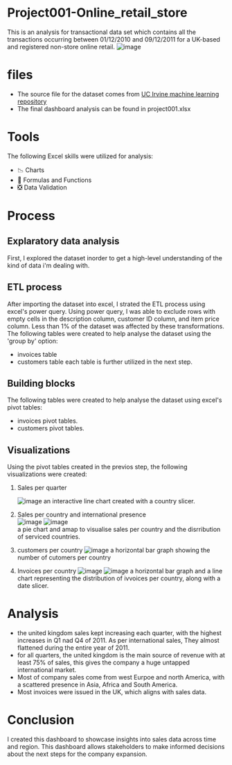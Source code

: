 # Project001-Online_retail_store
This is an analysis for transactional data set which contains all the transactions occurring between 01/12/2010 and 09/12/2011 for a UK-based and registered non-store online retail.
![image](https://github.com/user-attachments/assets/1423cf26-01d8-46a5-8da6-0931da45fbcd)

# files
- The source file for the dataset comes from [UC Irvine machine learning repository](https://archive.ics.uci.edu/dataset/352/online+retail)  
- The final dashboard analysis can be found in project001.xlsx

# Tools
The following Excel skills were utilized for analysis:  
- 📉 Charts
- 🧮 Formulas and Functions
- ❎ Data Validation

# Process
## Explaratory data analysis
First, I explored the dataset inorder to get a high-level understanding of the kind of data i'm dealing with.
## ETL process
After importing the dataset into excel, I strated the ETL process using excel's power query. Using power query, I was able to exclude rows with empty cells in the description column, customer ID column, and item price column. Less than 1% of the dataset was affected by these transformations.  
The following tables were created to help analyse the dataset using the 'group by' option:  
- invoices table
- customers table
each table is further utilized in the next step. 

## Building blocks
The following tables were created to help analyse the dataset using excel's pivot tables:  
- invoices pivot tables.
- customers pivot tables.
  
## Visualizations
Using the pivot tables created in the previos step, the following visualizations were created:
1. Sales per quarter
     
   ![image](https://github.com/user-attachments/assets/c8784d8b-69f4-459e-840e-d6dfe5944321)
   an interactive line chart created with a country slicer.
   
2. Sales per country and international presence  
   ![image](https://github.com/user-attachments/assets/68be847a-06bd-4ea7-a910-a19d3c8573d7)
   ![image](https://github.com/user-attachments/assets/8ba2efc3-b909-4a8f-a9fd-811fbd51a91e)  
   a pie chart and amap to visualise sales per country and the disrribution of serviced countries.

3. customers per country
   ![image](https://github.com/user-attachments/assets/d8beaa51-f497-49e3-a20d-9659fd3eb9c4)
   a horizontal bar graph showing the number of cutomers per country

5. Invoices per country
   ![image](https://github.com/user-attachments/assets/fc47eb1e-386b-44e0-9e5d-2f710e19a997)
   ![image](https://github.com/user-attachments/assets/b72d358b-9746-474b-8c97-09f0a5718d1d)
   a horizontal bar graph and a line chart representing the distribution of ivvoices per country, along with a date slicer.


# Analysis
- the united kingdom sales kept increasing each quarter, with the highest increases in Q1 nad Q4 of 2011.
As per international sales, They almost flattened during the entire year of 2011.  
- for all quarters, the united kingdom is the main source of revenue with at least 75% of sales, this gives the company a huge untapped international market.
- Most of company sales come from west Eurpoe and north America, with a scattered presence in Asia, Africa and South America.
- Most invoices were issued in the UK, which aligns with sales data.



# Conclusion
I created this dashboard to showcase insights into sales data across time and region. This dashboard allows stakeholders to make informed decisions about the next steps for the company expansion.
